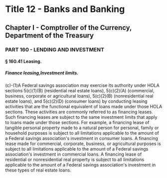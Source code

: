 
# Title 12 - Banks and Banking
## Chapter I - Comptroller of the Currency, Department of the Treasury
### PART 160 - LENDING AND INVESTMENT
#### § 160.41 Leasing.
##### Finance leasing,Investment limits.

(c)-(1)A Federal savings association may exercise its authority under HOLA sections 5(c)(1)(B) (residential real estate loans), 5(c)(2)(A) (commercial, business, corporate or agricultural loans), 5(c)(2)(B) (nonresidential real estate loans), and 5(c)(2)(D) (consumer loans) by conducting leasing activities that are the functional equivalent of loans made under those HOLA sections. These activities are commonly referred to as financing leases. Such financing leases are subject to the same investment limits that apply to loans made under those sections. For example, a financing lease of tangible personal property made to a natural person for personal, family or household purposes is subject to all limitations applicable to the amount of a Federal savings association's investment in consumer loans. A financing lease made for commercial, corporate, business, or agricultural purposes is subject to all limitations applicable to the amount of a Federal savings association's investment in commercial loans. A financing lease of residential or nonresidential real property is subject to all limitations applicable to the amount of a Federal savings association's investment in these types of real estate loans.
